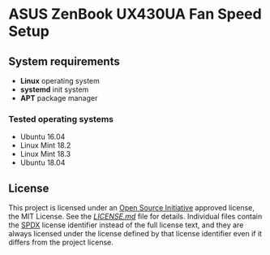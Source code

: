 # ASUS ZenBook UX430UA Fan Speed Setup

## System requirements

* **Linux** operating system
* **systemd** init system
* **APT** package manager

### Tested operating systems

* Ubuntu 16.04
* Linux Mint 18.2
* Linux Mint 18.3
* Ubuntu 18.04

## License

This project is licensed under an [Open Source Initiative](https://opensource.org/) approved license, the MIT License. See the [*LICENSE.md*](LICENSE.md) file for details. Individual files contain the [SPDX](https://spdx.org/) license identifier instead of the full license text, and they are always licensed under the license defined by that license identifier even if it differs from the project license.
